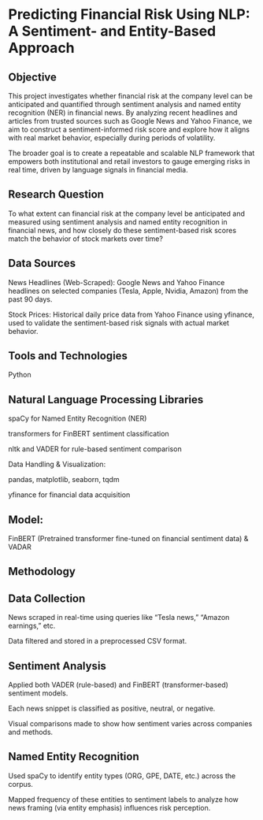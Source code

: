 # Predicting Financial Risk Using NLP: A Sentiment- and Entity-Based Approach

## Objective
This project investigates whether financial risk at the company level can be anticipated and quantified through sentiment analysis and named entity recognition (NER) in financial news. By analyzing recent headlines and articles from trusted sources such as Google News and Yahoo Finance, we aim to construct a sentiment-informed risk score and explore how it aligns with real market behavior, especially during periods of volatility.

The broader goal is to create a repeatable and scalable NLP framework that empowers both institutional and retail investors to gauge emerging risks in real time, driven by language signals in financial media.

## Research Question
To what extent can financial risk at the company level be anticipated and measured using sentiment analysis and named entity recognition in financial news, and how closely do these sentiment-based risk scores match the behavior of stock markets over time?

## Data Sources

News Headlines (Web-Scraped): Google News and Yahoo Finance headlines on selected companies (Tesla, Apple, Nvidia, Amazon) from the past 90 days.

Stock Prices: Historical daily price data from Yahoo Finance using yfinance, used to validate the sentiment-based risk signals with actual market behavior.

## Tools and Technologies

Python

## Natural Language Processing Libraries

spaCy for Named Entity Recognition (NER)

transformers for FinBERT sentiment classification

nltk and VADER for rule-based sentiment comparison

Data Handling & Visualization:

pandas, matplotlib, seaborn, tqdm

yfinance for financial data acquisition

## Model:

FinBERT (Pretrained transformer fine-tuned on financial sentiment data) & VADAR

## Methodology

## Data Collection

News scraped in real-time using queries like “Tesla news,” “Amazon earnings,” etc.

Data filtered and stored in a preprocessed CSV format.

## Sentiment Analysis

Applied both VADER (rule-based) and FinBERT (transformer-based) sentiment models.

Each news snippet is classified as positive, neutral, or negative.

Visual comparisons made to show how sentiment varies across companies and methods.

## Named Entity Recognition

Used spaCy to identify entity types (ORG, GPE, DATE, etc.) across the corpus.

Mapped frequency of these entities to sentiment labels to analyze how news framing (via entity emphasis) influences risk perception.
